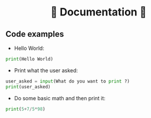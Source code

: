 <h1 align="center">📄 Documentation 📄</h1>

## Code examples

- Hello World:
```python
print(Hello World)
```
- Print what the user asked:
```python
user_asked = input(What do you want to print ?)
print(user_asked)
```
- Do some basic math and then print it:
```python
print(5+7/5*98)
```
